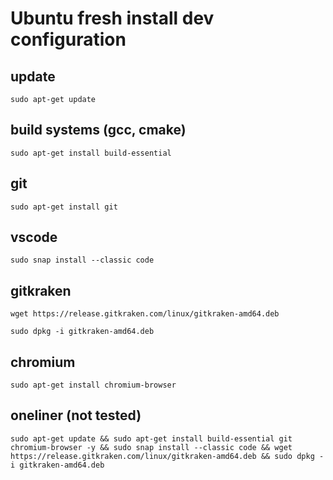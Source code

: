# Ubuntu fresh install dev configuration

## update

`sudo apt-get update`

## build systems (gcc, cmake)

`sudo apt-get install build-essential`

## git
`sudo apt-get install git`

## vscode

`sudo snap install --classic code`

## gitkraken
  
`wget https://release.gitkraken.com/linux/gitkraken-amd64.deb`

`sudo dpkg -i gitkraken-amd64.deb`

## chromium

`sudo apt-get install chromium-browser`

## oneliner (not tested)
`sudo apt-get update && sudo apt-get install build-essential git chromium-browser -y && sudo snap install --classic code && wget https://release.gitkraken.com/linux/gitkraken-amd64.deb && sudo dpkg -i gitkraken-amd64.deb`